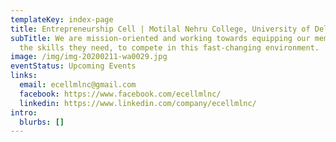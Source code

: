 ```yaml
---
templateKey: index-page
title: Entrepreneurship Cell | Motilal Nehru College, University of Delhi
subTitle: We are mission-oriented and working towards equipping our members with
  the skills they need, to compete in this fast-changing environment.
image: /img/img-20200211-wa0029.jpg
eventStatus: Upcoming Events
links:
  email: ecellmlnc@gmail.com
  facebook: https://www.facebook.com/ecellmlnc/
  linkedin: https://www.linkedin.com/company/ecellmlnc/
intro:
  blurbs: []
---
```

